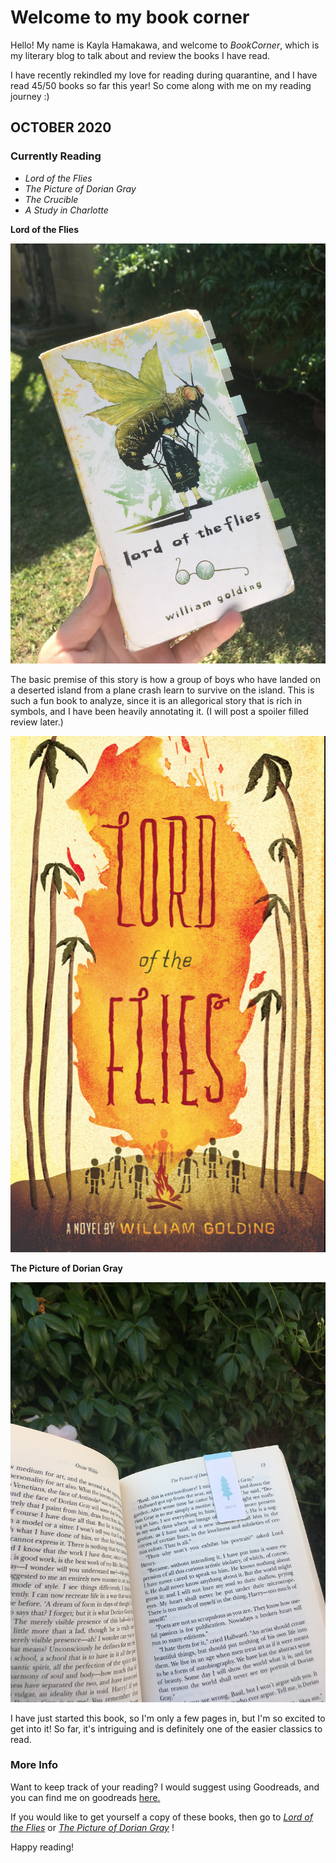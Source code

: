 # Welcome to my book corner

Hello!  My name is Kayla Hamakawa, and welcome to _BookCorner_, which is my literary blog to talk about and review the books I have read.  

I have recently rekindled my love for reading during quarantine, and I have read 45/50 books so far this year!  So come along with me on my reading journey :)

## OCTOBER 2020

### Currently Reading

- _Lord of the Flies_
- _The Picture of Dorian Gray_
- _The Crucible_
- _A Study in Charlotte_

**Lord of the Flies**

![lotf](IMG_4928.JPG)

The basic premise of this story is how a group of boys who have landed on a deserted island from a plane crash learn to survive on the island.  This is such a fun book to analyze, since it is an allegorical story that is rich in symbols, and I have been heavily annotating it.  (I will post a spoiler filled review later.)

![lotfcover](lotfcover.png)

**The Picture of Dorian Gray**

![pictureofdoriangray](IMG_4937.JPG)

I have just started this book, so I'm only a few pages in, but I'm so excited to get into it!  So far, it's intriguing and is definitely one of the easier classics to read.

### More Info

Want to keep track of your reading?  I would suggest using Goodreads, and you can find me on goodreads [here.](https://www.goodreads.com/user/show/104617296-kayla)  

If you would like to get yourself a copy of these books, then go to [_Lord of the Flies_](https://www.amazon.com/Lord-Flies-William-Golding/dp/0399501487/ref=sr_1_1?dchild=1&keywords=lord+of+the+flies&qid=1602116199&sr=8-1) or [_The Picture of Dorian Gray_](https://www.amazon.com/Picture-Dorian-Gray-Oscar-Wilde/dp/1515190994/ref=sr_1_4?crid=CUUS99Q6C3IC&dchild=1&keywords=the+picture+of+dorian+gray&qid=1602116259&sprefix=the+picture+of+dorian+g%2Caps%2C264&sr=8-4) !

Happy reading!
